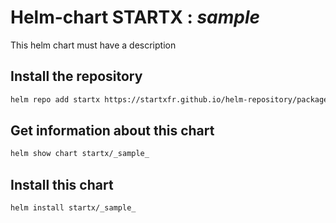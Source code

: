 # Helm-chart STARTX : _sample_

This helm chart must have a description

## Install the repository

```bash
helm repo add startx https://startxfr.github.io/helm-repository/packages/
```

## Get information about this chart

```bash
helm show chart startx/_sample_
```

## Install this chart

```bash
helm install startx/_sample_
```
